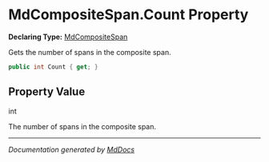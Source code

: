 ﻿# MdCompositeSpan.Count Property

**Declaring Type:** [MdCompositeSpan](../index.md)

Gets the number of spans in the composite span.

```csharp
public int Count { get; }
```

## Property Value

int

The number of spans in the composite span.

___

*Documentation generated by [MdDocs](https://github.com/ap0llo/mddocs)*
